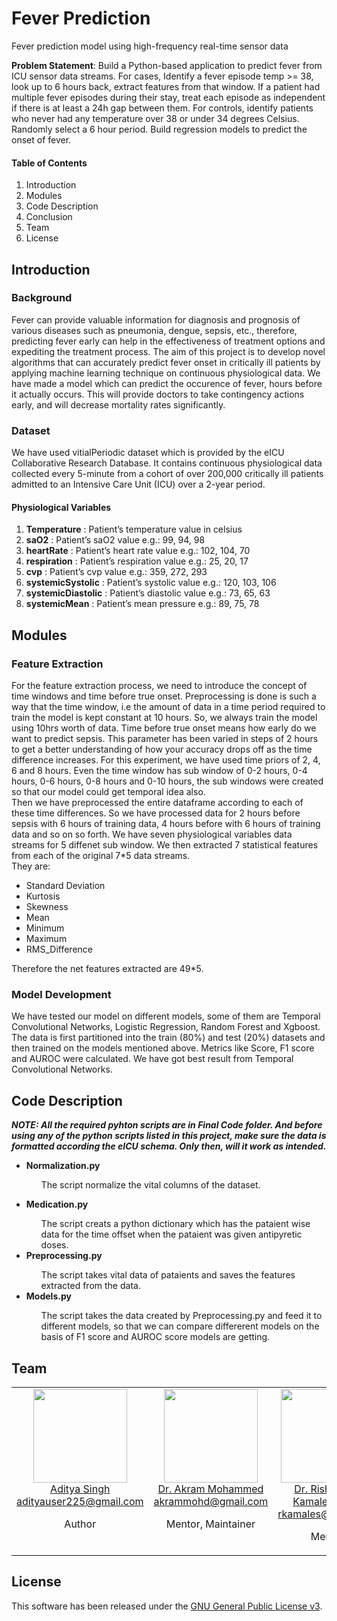# Fever Prediction
Fever prediction model using high-frequency real-time sensor data

<b>Problem Statement</b>: Build a Python-based application to predict fever from ICU sensor data streams.
For cases, Identify a fever episode temp >= 38, look up to 6 hours back, extract features from that window. If a patient had multiple fever episodes during their stay, treat each episode as independent if there is at least a 24h gap between them. For controls, identify patients who never had any temperature over 38 or under 34 degrees Celsius. Randomly select a 6 hour period. Build regression models to predict the onset of fever.

<h4>Table of Contents</h4>
<ol>
    <li>Introduction</li>
    <li>Modules</li>
    <li>Code Description</li>
    <li>Conclusion</li>
    <li>Team</li>
    <li>License</li>
</ol>

## Introduction

### Background
Fever can provide valuable information for diagnosis and prognosis of various diseases such as pneumonia, dengue, sepsis, etc., therefore, predicting fever early can help in the effectiveness of treatment options and expediting the treatment process. The aim of this project is to develop novel algorithms that can accurately predict fever onset in critically ill patients by applying machine learning technique on continuous physiological data. We have made a model which can predict the occurence of fever, hours before it actually occurs. This will provide doctors to take contingency actions early, and will decrease mortality rates significantly.

### Dataset
We have used vitialPeriodic dataset which is provided by the eICU Collaborative Research Database. It contains continuous physiological data collected every 5-minute from a cohort of over 200,000 critically ill patients admitted to an Intensive Care Unit (ICU) over a 2-year period.
<h4>Physiological Variables</h4>
<ol>
    <li> <b>Temperature</b> : Patient’s temperature value in celsius </li>
    <li> <b>saO2</b> : Patient’s saO2 value e.g.: 99, 94, 98 </li>
    <li> <b>heartRate</b> : Patient’s heart rate value e.g.: 102, 104, 70 </li>
    <li> <b>respiration</b> : Patient’s respiration value e.g.: 25, 20, 17</li>
    <li> <b>cvp</b> : Patient’s cvp value e.g.: 359, 272, 293</li>
    <li> <b>systemicSystolic</b> : Patient’s systolic value e.g.: 120, 103, 106</li>
    <li> <b>systemicDiastolic</b> : Patient’s diastolic value e.g.: 73, 65, 63</li>
    <li> <b>systemicMean</b> : Patient’s mean pressure e.g.: 89, 75, 78</li>
</ol>

## Modules

### Feature Extraction
For the feature extraction process, we need to introduce the concept of time windows and time before true onset. Preprocessing is done is such a way that the time window, i.e the amount of data in a time period required to train the model is kept constant at 10 hours. So, we always train the model using 10hrs worth of data. Time before true onset means how early do we want to predict sepsis. This parameter has been varied in steps of 2 hours to get a better understanding of how your accuracy drops off as the time difference increases. For this experiment, we have used time priors of 2, 4, 6 and 8 hours. Even the time window has sub window of 0-2 hours, 0-4 hours, 0-6 hours, 0-8 hours and 0-10 hours, the sub windows were created so that our model could get temporal idea also.
<br>
Then we have preprocessed the entire dataframe according to each of these time differences. So we have processed data for 2 hours before sepsis with 6 hours of training data, 4 hours before with 6 hours of training data and so on so forth. We have seven physiological variables data streams for 5 diffenet sub window. We then extracted 7 statistical features from each of the original 7*5 data streams. <br>
They are:
<ul>
<li>Standard Deviation</li>
<li>Kurtosis</li>
<li>Skewness</li>
<li>Mean </li>
<li>Minimum</li>
<li>Maximum</li>
<li>RMS_Difference</li>
</ul>
Therefore the net features extracted are 49*5.

### Model Development

We have tested our model on different models, some of them are Temporal Convolutional Networks, Logistic Regression, Random Forest and Xgboost. The data is first partitioned into the train (80%) and test (20%) datasets and then trained on the models mentioned above. Metrics like Score, F1 score and AUROC were calculated. We have got best result from Temporal Convolutional Networks.

## Code Description
<b><i>NOTE: All the required pyhton scripts are in Final Code folder. And before using any of the python scripts listed in this project, make sure the data is formatted according the eICU schema. Only then, will it work as intended.</i></b>
<ul>
<li><b>Normalization.py</b></li>
<ul>

The script normalize the vital columns of the dataset.
</ul>
<li><b>Medication.py</b></li>
<ul>
The script creats a python dictionary which has the pataient wise data for the time offset when the pataient was given antipyretic doses.
</ul>
<li><b>Preprocessing.py</b></li>
<ul>
The script takes vital data of pataients and saves the features extracted from the data. 
</ul>
<li><b>Models.py</b></li>
<ul>
The script takes the data created by Preprocessing.py and feed it to different models, so that we can compare differerent models on the basis of F1 score and AUROC score models are getting.
</ul>

</ul>

## Team
<table align="center">
  <tbody>
    <tr>
        <td align="center" valign="top">
			<img height="150" src="https://github.com/adityauser.png?s=150">
			<br>
			<a href="https://github.com/adityauser">Aditya Singh</a>
			<br>
			<a href="mailto:adityauser225@gmail.com">adityauser225@gmail.com</a>
			<br>
			<p>Author</p>
		</td>
		<td align="center" valign="top">
			<img height="150" src="https://github.com/akram-mohammed.png?s=150">
			<br>
			<a href="https://github.com/akram-mohammed">Dr. Akram Mohammed</a>
			<br>
			<a href="mailto:akrammohd@gmail.com">akrammohd@gmail.com</a>
			<br>
			<p>Mentor, Maintainer</p>
		</td>
	 	<td align="center" valign="top">
			<img width="150" height="150" src="https://github.com/rkamaleswaran.png?s=150">
			<br>
			<a href="https://github.com/rkamaleswaran">Dr. Rishikesan Kamaleswaran</a>
			<br>
			<a href="mailto:rkamales@uthsc.edu">rkamales@uthsc.edu</a>
			<br>
			<p>Mentor</p>
		</td>
     </tr>
  </tbody>
</table>

## License
This software has been released under the [GNU General Public License v3](LICENSE).
